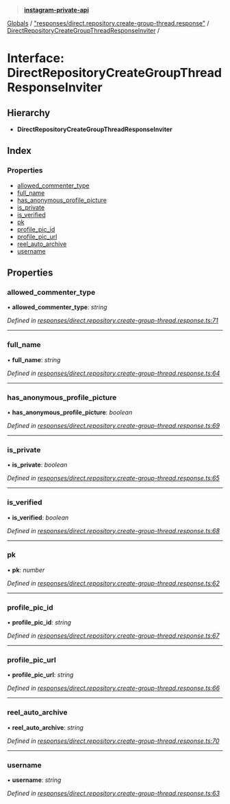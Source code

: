 > **[instagram-private-api](../README.md)**

[Globals](../README.md) / ["responses/direct.repository.create-group-thread.response"](../modules/_responses_direct_repository_create_group_thread_response_.md) / [DirectRepositoryCreateGroupThreadResponseInviter](_responses_direct_repository_create_group_thread_response_.directrepositorycreategroupthreadresponseinviter.md) /

# Interface: DirectRepositoryCreateGroupThreadResponseInviter

## Hierarchy

* **DirectRepositoryCreateGroupThreadResponseInviter**

## Index

### Properties

* [allowed_commenter_type](_responses_direct_repository_create_group_thread_response_.directrepositorycreategroupthreadresponseinviter.md#allowed_commenter_type)
* [full_name](_responses_direct_repository_create_group_thread_response_.directrepositorycreategroupthreadresponseinviter.md#full_name)
* [has_anonymous_profile_picture](_responses_direct_repository_create_group_thread_response_.directrepositorycreategroupthreadresponseinviter.md#has_anonymous_profile_picture)
* [is_private](_responses_direct_repository_create_group_thread_response_.directrepositorycreategroupthreadresponseinviter.md#is_private)
* [is_verified](_responses_direct_repository_create_group_thread_response_.directrepositorycreategroupthreadresponseinviter.md#is_verified)
* [pk](_responses_direct_repository_create_group_thread_response_.directrepositorycreategroupthreadresponseinviter.md#pk)
* [profile_pic_id](_responses_direct_repository_create_group_thread_response_.directrepositorycreategroupthreadresponseinviter.md#profile_pic_id)
* [profile_pic_url](_responses_direct_repository_create_group_thread_response_.directrepositorycreategroupthreadresponseinviter.md#profile_pic_url)
* [reel_auto_archive](_responses_direct_repository_create_group_thread_response_.directrepositorycreategroupthreadresponseinviter.md#reel_auto_archive)
* [username](_responses_direct_repository_create_group_thread_response_.directrepositorycreategroupthreadresponseinviter.md#username)

## Properties

###  allowed_commenter_type

• **allowed_commenter_type**: *string*

*Defined in [responses/direct.repository.create-group-thread.response.ts:71](https://github.com/dilame/instagram-private-api/blob/01eb399/src/responses/direct.repository.create-group-thread.response.ts#L71)*

___

###  full_name

• **full_name**: *string*

*Defined in [responses/direct.repository.create-group-thread.response.ts:64](https://github.com/dilame/instagram-private-api/blob/01eb399/src/responses/direct.repository.create-group-thread.response.ts#L64)*

___

###  has_anonymous_profile_picture

• **has_anonymous_profile_picture**: *boolean*

*Defined in [responses/direct.repository.create-group-thread.response.ts:69](https://github.com/dilame/instagram-private-api/blob/01eb399/src/responses/direct.repository.create-group-thread.response.ts#L69)*

___

###  is_private

• **is_private**: *boolean*

*Defined in [responses/direct.repository.create-group-thread.response.ts:65](https://github.com/dilame/instagram-private-api/blob/01eb399/src/responses/direct.repository.create-group-thread.response.ts#L65)*

___

###  is_verified

• **is_verified**: *boolean*

*Defined in [responses/direct.repository.create-group-thread.response.ts:68](https://github.com/dilame/instagram-private-api/blob/01eb399/src/responses/direct.repository.create-group-thread.response.ts#L68)*

___

###  pk

• **pk**: *number*

*Defined in [responses/direct.repository.create-group-thread.response.ts:62](https://github.com/dilame/instagram-private-api/blob/01eb399/src/responses/direct.repository.create-group-thread.response.ts#L62)*

___

###  profile_pic_id

• **profile_pic_id**: *string*

*Defined in [responses/direct.repository.create-group-thread.response.ts:67](https://github.com/dilame/instagram-private-api/blob/01eb399/src/responses/direct.repository.create-group-thread.response.ts#L67)*

___

###  profile_pic_url

• **profile_pic_url**: *string*

*Defined in [responses/direct.repository.create-group-thread.response.ts:66](https://github.com/dilame/instagram-private-api/blob/01eb399/src/responses/direct.repository.create-group-thread.response.ts#L66)*

___

###  reel_auto_archive

• **reel_auto_archive**: *string*

*Defined in [responses/direct.repository.create-group-thread.response.ts:70](https://github.com/dilame/instagram-private-api/blob/01eb399/src/responses/direct.repository.create-group-thread.response.ts#L70)*

___

###  username

• **username**: *string*

*Defined in [responses/direct.repository.create-group-thread.response.ts:63](https://github.com/dilame/instagram-private-api/blob/01eb399/src/responses/direct.repository.create-group-thread.response.ts#L63)*
